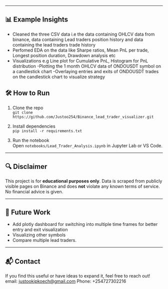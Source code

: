 
---

## 📊 Example Insights

- Cleaned the three CSV data i.e the data containing OHLCV data from binance, data containing Lead traders position history and data containing the lead traders trade history
- Perfomed EDA on the data like Sharpe ratios, Mean PnL per trade, Longest position duration, Drawdown analysis etc 
- Visualizations e.g Line plot for Cumulative PnL, Histogram for PnL distribution
-Plotting the 1 month OHLCV data of ONDOUSDT symbol on a candlestick chart
-Overlaying entries and exits of ONDOUSDT trades on the candlestick chart to visualize strategy
## 🛠️ How to Run

1. Clone the repo  
   `git clone https://github.com/Justoo254/Binance_lead_trader_visualizer.git`

2. Install dependencies  
   `pip install -r requirements.txt`

3. Run the notebook  
   Open `notebooks/Lead_Trader_Analysis.ipynb` in Jupyter Lab or VS Code.

---

## 🔍 Disclaimer

This project is for **educational purposes only**. Data is scraped from publicly visible pages on Binance and does **not** violate any known terms of service. No financial advice is given.

---

## 📌 Future Work

- Add plotly dashboard for switching into multiple time frames for better entry and exit visualization
- Visualizing other symbols
- Compare multiple lead traders.

---

## 📬 Contact

If you find this useful or have ideas to expand it, feel free to reach out!
email: justookipkoech@gmail.com
Phone: +254727302216